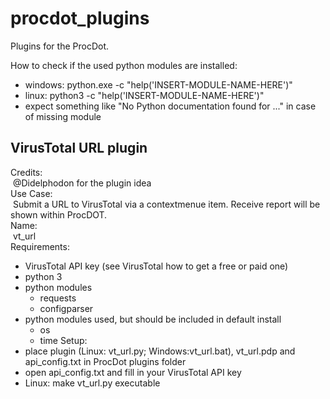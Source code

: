 # procdot_plugins
Plugins for the ProcDot.<br/>

How to check if the used python modules are installed:
* windows: python.exe -c "help('INSERT-MODULE-NAME-HERE')"
* linux:  python3 -c "help('INSERT-MODULE-NAME-HERE')"
* expect something like "No Python documentation found for ..." in case of missing module
## VirusTotal URL plugin
Credits: <br/>
&nbsp;@Didelphodon for the plugin idea<br/>
Use Case:<br/>
&nbsp;Submit a URL to VirusTotal via a contextmenue item. Receive report will be shown within ProcDOT.<br/>
Name:<br/>
&nbsp;vt_url<br/>
Requirements:
* VirusTotal API key (see VirusTotal how to get a free or paid one)
* python 3
* python modules
  * requests
  * configparser
* python modules used, but should be included in default install
  * os
  * time
Setup:
* place plugin (Linux: vt_url.py; Windows:vt_url.bat), vt_url.pdp and api_config.txt in ProcDot plugins folder
* open api_config.txt and fill in your VirusTotal API key 
* Linux: make vt_url.py executable
